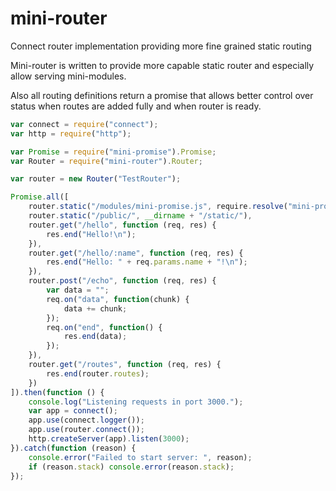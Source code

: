 mini-router
===========

Connect router implementation providing more fine grained static routing

Mini-router is written to provide more capable static router and especially
allow serving mini-modules.

Also all routing definitions return a promise that allows better control over
status when routes are added fully and when router is ready.

```javascript
var connect = require("connect");
var http = require("http");

var Promise = require("mini-promise").Promise;
var Router = require("mini-router").Router;

var router = new Router("TestRouter");

Promise.all([
    router.static("/modules/mini-promise.js", require.resolve("mini-promise")),
    router.static("/public/", __dirname + "/static/"),
    router.get("/hello", function (req, res) {
        res.end("Hello!\n");
    }),
    router.get("/hello/:name", function (req, res) {
        res.end("Hello: " + req.params.name + "!\n");
    }),
    router.post("/echo", function (req, res) {
        var data = "";
        req.on("data", function(chunk) {
            data += chunk;
        });
        req.on("end", function() {
            res.end(data);
        });
    }),
    router.get("/routes", function (req, res) {
        res.end(router.routes);
    })
]).then(function () {
    console.log("Listening requests in port 3000.");
    var app = connect();
    app.use(connect.logger());
    app.use(router.connect());
    http.createServer(app).listen(3000);
}).catch(function (reason) {
    console.error("Failed to start server: ", reason);
    if (reason.stack) console.error(reason.stack);
});

```
